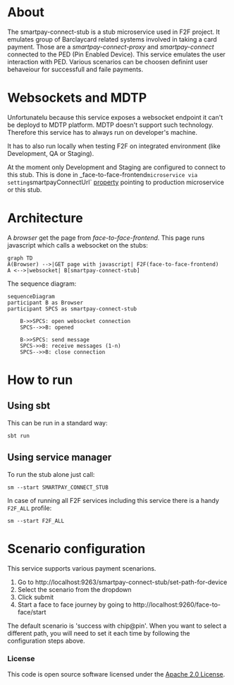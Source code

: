 
# About

The smartpay-connect-stub is a stub microservice used in F2F project. It emulates group of Barclaycard related systems involved in taking a card payment. Those are a _smartpay-connect-proxy_ and _smartpay-connect_ connected to the PED (Pin Enabled Device). This service emulates the user interaction with PED. Various scenarios can be choosen definint user behaveiour for successfull and faile payments. 

# Websockets and MDTP

Unfortunatelu because this service exposes a websocket endpoint it can't be deployd to MDTP platform. MDTP doesn't support such technology.
Therefore this service has to always run on developer's machine.

It has to also run locally when testing F2F on integrated environment (like Development, QA or Staging). 

At the moment only Development and Staging are configured to connect to this stub. This is done in _face-to-face-frontend` microservice via setting `smartpayConnectUrl` [property](https://github.com/hmrc/face-to-face-frontend/blob/main/conf/application.conf#L119) pointing to production microservice or this stub.

# Architecture

A _browser_ get the page from _face-to-face-frontend_. This page runs javascript which calls a websocket on the stubs: 

```mermaid
graph TD
A(Browser) -->|GET page with javascript| F2F(face-to-face-frontend) 
A <-->|websocket| B[smartpay-connect-stub]
```

The sequence diagram:

```mermaid
sequenceDiagram
participant B as Browser
participant SPCS as smartpay-connect-stub

    B->>SPCS: open websocket connection
    SPCS-->>B: opened

    B->>SPCS: send message
    SPCS->>B: receive messages (1-n)
    SPCS-->>B: close connection

```
# How to run

## Using sbt

This can be run in a standard way:

```
sbt run
```

## Using service manager

To run the stub alone just call:

```
sm --start SMARTPAY_CONNECT_STUB 
```
In case of running all F2F services including this service there is a handy `F2F_ALL` profile:

```
sm --start F2F_ALL
```

# Scenario configuration

This service supports various payment scenarions.

1. Go to http://localhost:9263/smartpay-connect-stub/set-path-for-device
2. Select the scenario from the dropdown
3. Click submit
4. Start a face to face journey by going to http://localhost:9260/face-to-face/start

The default scenario is 'success with chip@pin'.
When you want to select a different path, you will need to set it each time by following the configuration steps above.

### License

This code is open source software licensed under the [Apache 2.0 License]("http://www.apache.org/licenses/LICENSE-2.0.html").

